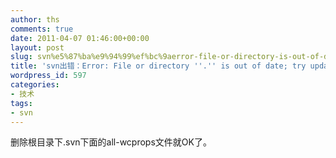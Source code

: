 ```yaml
---
author: ths
comments: true
date: 2011-04-07 01:46:00+00:00
layout: post
slug: svn%e5%87%ba%e9%94%99%ef%bc%9aerror-file-or-directory-is-out-of-date-try-updating
title: 'svn出错：Error: File or directory ''.'' is out of date; try updating'
wordpress_id: 597
categories:
- 技术
tags:
- svn
---
```


删除根目录下.svn下面的all-wcprops文件就OK了。



